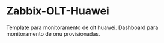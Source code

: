 # Zabbix-OLT-Huawei

 Template para monitoramento de olt huawei.
 Dashboard para monitoramento de onu provisionadas.
